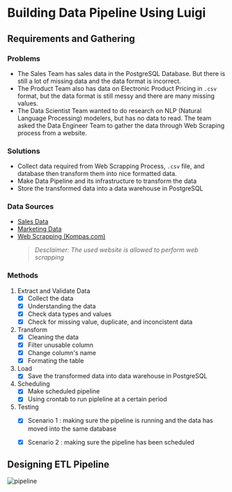 # Building Data Pipeline Using Luigi

## Requirements and Gathering
### Problems
- The Sales Team has sales data in the PostgreSQL Database. But there is still a lot of missing data and the data format is incorrect.
- The Product Team also has data on Electronic Product Pricing in `.csv` format, but the data format is still messy and there are many missing values.
- The Data Scientist Team wanted to do research on NLP (Natural Language Processing) modelers, but has no data to read. The team asked the Data Engineer Team to gather the data through Web Scraping process from a website.
### Solutions
- Collect data required from Web Scrapping Process, `.csv` file, and database then transform them into nice formatted data.
- Make Data Pipeline and its infrastructure to transform the data
- Store the transformed data into a data warehouse in PostgreSQL 
### Data Sources
- [Sales Data](https://hub.docker.com/r/shandytp/amazon-sales-data-docker-db) 
- [Marketing Data](https://drive.google.com/file/d/1J0Mv0TVPWv2L-So0g59GUiQJBhExPYl6/view)
- [Web Scrapping (Kompas.com)](https://indeks.kompas.com/?site=all&page)
  > _Desclaimer: The used website is allowed to perform web scrapping_
### Methods
1. Extract and Validate Data
    - [x] Collect the data
    - [x] Understanding the data
    - [x] Check data types and values
    - [x] Check for missing value, duplicate, and inconcistent data
2. Transform
    - [x] Cleaning the data
    - [x] Filter unusable column
    - [x] Change column's name
    - [x] Formating the table
3. Load
    - [x] Save the transformed data into data warehouse in PostgreSQL
4. Scheduling
    - [x] Make scheduled pipeline
    - [x] Using crontab to run pipleline at a certain period
5. Testing  
    - [x] Scenario 1 : making sure the pipeline is running and the data has moved into the same database
    - [x] Scenario 2 : making sure the pipeline has been scheduled
    

## Designing ETL Pipeline
![pipeline](https://github.com/user-attachments/assets/ad260002-d412-4ec6-98ba-229411d16343 "ETL Pipeline")
